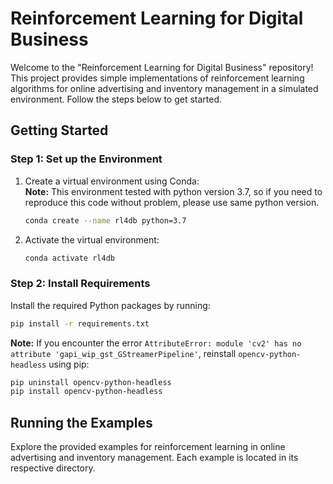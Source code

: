 # Reinforcement Learning for Digital Business

Welcome to the "Reinforcement Learning for Digital Business" repository! This project provides simple implementations of reinforcement learning algorithms for online advertising and inventory management in a simulated environment. Follow the steps below to get started.

## Getting Started

### Step 1: Set up the Environment

1. Create a virtual environment using Conda:<br>
   **Note:** This environment tested with python version 3.7, so if you need to reproduce this code without problem, please use same python version.
   ```bash
   conda create --name rl4db python=3.7
   ```

2. Activate the virtual environment:
   ```bash
   conda activate rl4db
   ```

### Step 2: Install Requirements

Install the required Python packages by running:
   ```bash
   pip install -r requirements.txt
   ```

**Note:**
If you encounter the error `AttributeError: module 'cv2' has no attribute 'gapi_wip_gst_GStreamerPipeline'`, reinstall `opencv-python-headless` using pip:
   ```bash
   pip uninstall opencv-python-headless
   pip install opencv-python-headless
   ```

## Running the Examples

Explore the provided examples for reinforcement learning in online advertising and inventory management. Each example is located in its respective directory.
